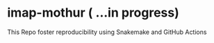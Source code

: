 # imap-mothur ( ...in progress)
This Repo foster reproducibility using Snakemake and GitHub Actions
